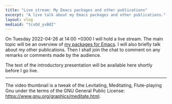 ```yaml
---
title: "Live stream: My Emacs packages and other publications"
excerpt: "A live talk about my Emacs packages and other publications."
layout: vlog
mediaid: "tcvOd_yvBdI"
---
```


On Tuesday 2022-04-26 at 14:00 +0300 I will hold a live stream.  The
main topic will be an overview of [my packages for
Emacs](https://protesilaos.com/emacs).  I will also briefly talk about
my other publications.  Then I shall join the chat to comment on any
remarks or comments made by the audience.

The text of the introductory presentation will be available here shortly
before I go live.

* * *

The video thumbnail is a tweak of the Levitating, Meditating,
Flute-playing Gnu under the terms of the GNU General Public License:
<https://www.gnu.org/graphics/meditate.html>.

